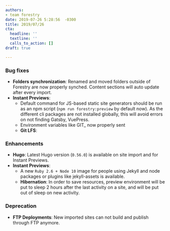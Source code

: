 ```yaml
---
authors:
- team forestry
date: 2019-07-26 5:28:56  -0300
title: 2019/07/26
cta:
  headline: ''
  textline: ''
  calls_to_action: []
draft: true

---
```

### Bug fixes

* **Folders synchronization**: Renamed and moved folders outside of Forestry are now properly synched. Content sections will auto update after every import.
* **Instant Previews**:
  * Default command for JS-based static site generators should be run as an npm script (`npm run forestry:preview` by default now). As the different cli packages are not installed globally, this will avoid errors on not finding Gatsby, VuePress.
  * Environment variables like GIT_ now properly sent
  * **Git LFS**:

### Enhancements

* **Hugo**: Latest Hugo version (`0.56.0`) is available on site import and for Instant Previews.
* **Instant Previews**: 
  * A new `Ruby 2.6 + Node 10` image for people using Jekyll and node packages or plugins like jekyll-assets is available.
  * **Hibernation**: In order to save resources, preview environment will be put to sleep 2 hours after the last activity on a site, and will be put out of sleep on new activity.

### Deprecation

* **FTP Deployments**: New imported sites can not build and publish through FTP anymore.